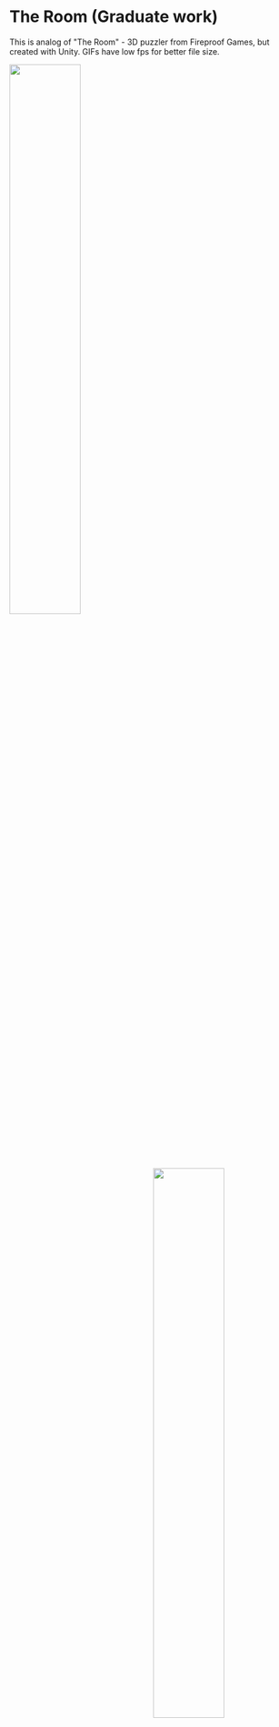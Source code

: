 # The Room (Graduate work)

This is analog of "The Room" - 3D puzzler from Fireproof Games, but created with Unity.
GIFs have low fps for better file size.

<img src="https://github.com/TreeHunter9/TheRoom/blob/main/README%20Data/Gif/Start%20Game.gif" width="49.8%" img align="left" />
<img src="https://github.com/TreeHunter9/TheRoom/blob/main/README%20Data/Gif/Envelope.gif" width="49.8%" img align="right" />

<img src="https://github.com/TreeHunter9/TheRoom/blob/main/README%20Data/Gif/Key%20Rotate.gif" width="49.8%" img align="left" />
<img src="https://github.com/TreeHunter9/TheRoom/blob/main/README%20Data/Gif/Open%20Safe.gif" width="49.8%" img align="right" />

<img src="https://github.com/TreeHunter9/TheRoom/blob/main/README%20Data/Gif/Code%20Box.gif" width="49.8%" img align="left" />
<img src="https://github.com/TreeHunter9/TheRoom/blob/main/README%20Data/Gif/Find%20Key.gif" width="49.8%" img align="right" />

<img src="https://github.com/TreeHunter9/TheRoom/blob/main/README%20Data/Gif/Crystal%20Place.gif" width="49.8%" img align="left" />
<img src="https://github.com/TreeHunter9/TheRoom/blob/main/README%20Data/Gif/Shield%20Place.gif" width="49.8%" img align="right" />

<img src="https://github.com/TreeHunter9/TheRoom/blob/main/README%20Data/Gif/Big%20Box%20Place.gif" width="49.8%" img align="left" />
<img src="https://github.com/TreeHunter9/TheRoom/blob/main/README%20Data/Gif/Key%20Change.gif" width="49.8%" img align="right" />

<img src="https://github.com/TreeHunter9/TheRoom/blob/main/README%20Data/Gif/Laser%20Game.gif" width="49.8%" img align="left" />
<img src="https://github.com/TreeHunter9/TheRoom/blob/main/README%20Data/Gif/Star%20Buttons.gif" width="49.8%" img align="right" />

<img src="https://github.com/TreeHunter9/TheRoom/blob/main/README%20Data/Gif/Planet.gif" width="49.8%" img align="left" />
<img src="https://github.com/TreeHunter9/TheRoom/blob/main/README%20Data/Gif/Lever.gif" width="49.8%" img align="right" />
